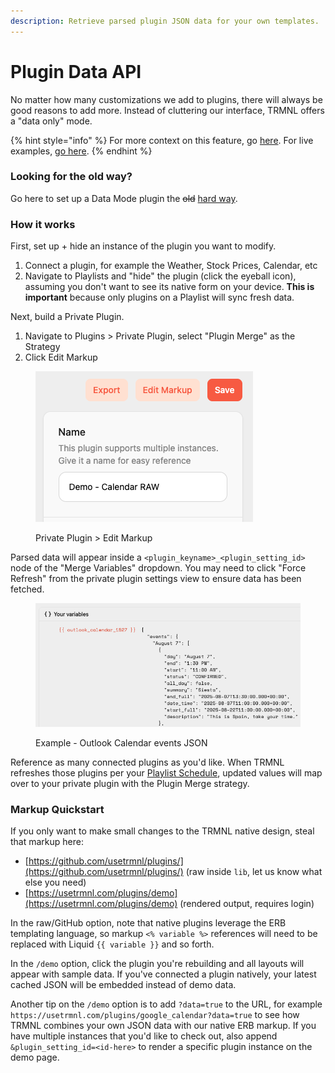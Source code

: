 ```yaml
---
description: Retrieve parsed plugin JSON data for your own templates.
---
```


# Plugin Data API

No matter how many customizations we add to plugins, there will always be good reasons to add more. Instead of cluttering our interface, TRMNL offers a "data only" mode.

{% hint style="info" %}
For more context on this feature, go [here](https://usetrmnl.com/blog/calendar-hackathon). For live examples, [go here](https://usetrmnl.com/blog/introducing-data-mode).
{% endhint %}

### Looking for the old way?

Go here to set up a Data Mode plugin the ~~old~~ [hard way](https://github.com/usetrmnl/api-docs/blob/4ce6efd395d26bfecc4d7e271ed758ebaa02283b/private-api/fetch-plugin-content.md).

### How it works

First, set up + hide an instance of the plugin you want to modify.

1. Connect a plugin, for example the Weather, Stock Prices, Calendar, etc
2. Navigate to Playlists and "hide" the plugin (click the eyeball icon), assuming you don't want to see its native form on your device. **This is important** because only plugins on a Playlist will sync fresh data.

Next, build a Private Plugin.

1. Navigate to Plugins > Private Plugin, select "Plugin Merge" as the Strategy
2. Click Edit Markup

<figure><img src="../.gitbook/assets/trmnl-data-mode-edit-markup.png" alt=""><figcaption><p>Private Plugin > Edit Markup</p></figcaption></figure>

Parsed data will appear inside a `<plugin_keyname>_<plugin_setting_id>` node of the "Merge Variables" dropdown. You may need to click "Force Refresh" from the private plugin settings view to ensure data has been fetched.

<figure><img src="../.gitbook/assets/TRMNL-data-mode-example-node.png" alt=""><figcaption><p>Example - Outlook Calendar events JSON</p></figcaption></figure>

Reference as many connected plugins as you'd like. When TRMNL refreshes those plugins per your [Playlist Schedule](https://help.usetrmnl.com/en/articles/11663305-playlist-scheduler), updated values will map over to your private plugin with the Plugin Merge strategy.

### Markup Quickstart

If you only want to make small changes to the TRMNL native design, steal that markup here:

* [https://github.com/usetrmnl/plugins/](https://github.com/usetrmnl/plugins/) (raw inside `lib`, let us know what else you need)
* [https://usetrmnl.com/plugins/demo](https://usetrmnl.com/plugins/demo) (rendered output, requires login)

In the raw/GitHub option, note that native plugins leverage the ERB templating language, so markup `<% variable %>` references will need to be replaced with Liquid `{{ variable }}` and so forth.

In the `/demo` option, click the plugin you're rebuilding and all layouts will appear with sample data. If you've connected a plugin natively, your latest cached JSON will be embedded instead of demo data.

Another tip on the `/demo` option is to add `?data=true` to the URL, for example `https://usetrmnl.com/plugins/google_calendar?data=true` to see how TRMNL combines your own JSON data with our native ERB markup. If you have multiple instances that you'd like to check out, also append `&plugin_setting_id=<id-here>` to render a specific plugin instance on the demo page.
